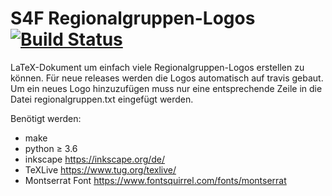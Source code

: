 # S4F Regionalgruppen-Logos [![Build Status](https://travis-ci.com/s4f-dortmund/regionalgruppen_logos.svg?branch=master)](https://travis-ci.com/s4f-dortmund/regionalgruppen_logos)


LaTeX-Dokument um einfach viele Regionalgruppen-Logos erstellen zu können.
Für neue releases werden die Logos automatisch auf travis gebaut. 
Um ein neues Logo hinzuzufügen muss nur eine entsprechende Zeile in die Datei regionalgruppen.txt eingefügt werden.

Benötigt werden:
* make
* python ≥ 3.6 
* inkscape <https://inkscape.org/de/>
* TeXLive <https://www.tug.org/texlive/>
* Montserrat Font <https://www.fontsquirrel.com/fonts/montserrat>
